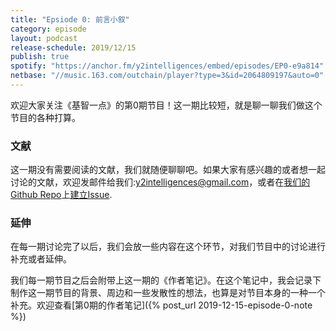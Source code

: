 ```yaml
---
title: "Epsiode 0: 前言小叙"
category: episode
layout: podcast
release-schedule: 2019/12/15
publish: true
spotify: "https://anchor.fm/y2intelligences/embed/episodes/EP0-e9a814"
netbase: "//music.163.com/outchain/player?type=3&id=2064809197&auto=0"
---
```

欢迎大家关注《基智一点》的第0期节目！这一期比较短，就是聊一聊我们做这个节目的各种打算。

### 文献
这一期没有需要阅读的文献，我们就随便聊聊吧。如果大家有感兴趣的或者想一起讨论的文献，欢迎发邮件给我们:y2intelligences@gmail.com，或者在[我们的Github Repo](https://github.com/ftvision/y2intelligences)上[建立Issue](https://github.com/ftvision/y2intelligences/issues).

### 延伸
在每一期讨论完了以后，我们会放一些内容在这个环节，对我们节目中的讨论进行补充或者延伸。

我们每一期节目之后会附带上这一期的《作者笔记》。在这个笔记中，我会记录下制作这一期节目的背景、周边和一些发散性的想法，也算是对节目本身的一种一个补充。欢迎查看[第0期的作者笔记]({% post_url 2019-12-15-episode-0-note %})

